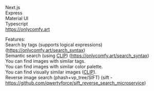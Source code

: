 Next.js <br>
Express <br>
Material UI <br>
Typescript <br>
https://onlycomfy.art
 
 
Features: <br>
Search by tags (supports logical expressions) (https://onlycomfy.art/search_syntax) <br>
Semantic search (using [CLIP](https://github.com/openai/CLIP)) (https://onlycomfy.art/search_syntax) <br>
You can find images with similar tags. <br>
You can find images with similar color palette. <br>
You can find visually similar images ([CLIP](https://github.com/openai/CLIP)). <br>
Reverse image search (phash+vp_tree/SIFT) (sift - https://github.com/qwertyforce/sift_reverse_search_microservice)

